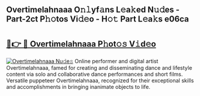 ## Overtimelahnaaa O𝚗𝚕yf𝚊ns L𝚎a𝚔ed N𝚞𝚍es - Part-2ct P𝚑𝚘tos Vi𝚍𝚎o - H𝚘𝚝 Part L𝚎a𝚔s e06ca

# <h2><a href="http://kf33ua0.oniu.top/?m=Overtimelahnaaa">🔗👉 🔴 Overtimelahnaaa P𝚑ot𝚘𝚜 V𝚒d𝚎o</a></h2>

[![Overtimelahnaaa Nu𝚍e𝚜](https://i.imgur.com/0qMVB7G.gif)](http://kf33ua0.oniu.top/?m=Overtimelahnaaa)
Online performer and digital artist Overtimelahnaaa, famed for creating and disseminating dance and lifestyle content via solo and collaborative dance performances and short films. Versatile puppeteer Overtimelahnaaa, recognized for their exceptional skills and accomplishments in bringing inanimate objects to life.  
